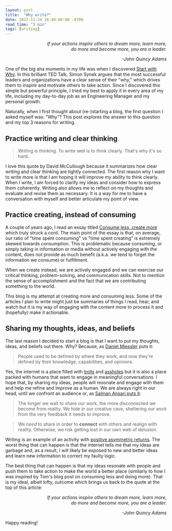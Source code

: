```yaml
---
layout: post
title:  "Why write?"
date: 2022-11-24 16:40:00:00 -0700
read_time: "3 min"
tags: [writing]
---
```


<div style="text-align: right">
<p><i>If your actions inspire others to dream more, learn more,<br> do more and become more, you are a leader.</i></p>
<p><i>-John Quincy Adams</i></p>
</div>

One of the big aha moments in my life was when I discovered [Start with Why](https://www.youtube.com/watch?v=u4ZoJKF_VuA). In this brilliant TED Talk, Simon Synek argues that the most successful leaders and organizations have a clear sense of their "why," which drives them to inspire and motivate others to take action. Since I discovered this simple but powerful principle, I tried my best to apply it in every area of my life, including my day-to-day job as an Engineering Manager and my personal growth.

Naturally, when I first thought about (re-)starting a blog, the first question I asked myself was: "Why"? This post explores the answer to this question and my top 3 reasons for writing.

## Practice writing and clear thinking

> Writing is thinking. To write well is to think clearly. That's why it's so hard.

I love this quote by David McCullough because it summarizes how clear writing and clear thinking are tightly connected. The first reason why I want to write more is that I am hoping it will improve my ability to think clearly. When I write, I am forced to clarify my ideas and consider how to express them coherently. Writing also allows me to reflect on my thoughts and evaluate and revise them as necessary. It is a way for me to have a conversation with myself and better articulate my point of view.

## Practice creating, instead of consuming

A couple of years ago, I read an essay titled [Consume less, create more](https://blog.tjcx.me/p/consume-less-create-more) which truly struck a cord. The main point of the essay is that, on average, our ratio of "time spent consuming" vs "time spent creating" is extremely skewed towards consumption. This is problematic because consuming, or simply taking in information or media without actively engaging with the content, does not provide as much benefit (a.k.a. we tend to forget the information we consume) or fulfillment.

When we create instead, we are actively engaged and we can exercise our critical thinking, problem-solving, and communication skills. Not to mention the sense of accomplishment and the fact that we are contributing something to the world.

This blog is my attempt at creating more and consuming less. Some of the articles I plan to write might just be summaries of things I read, hear, and watch but it is my way of engaging with the content more to process it and (hopefully) make it actionable.

## Sharing my thoughts, ideas, and beliefs

The last reason I decided to start a blog is that I want to put my thoughts, ideas, and beliefs out there. Why? Because, as [Daniel Miessler](https://danielmiessler.com/blog/why-everyone-needs-a-blog/) puts it:

> People used to be defined by where they work, and now they’re defined by their knowledge, capabilities, and opinions.

Yes, the internet is a place filled with [trolls](https://twitter.com/elonmusk) and [assholes](https://en.wikipedia.org/wiki/Alex_Jones) but it is also a place packed with humans that want to engage in meaningful conversations. I hope that, by sharing my ideas, people will resonate and engage with them and help me refine and improve as a human. We are always right in our head, until we confront an audience or, as [Salman Ansari puts it](https://salman.io/blog/why-bother/):

> The longer we wait to share our work, the more disconnected we become from reality. We hide in our creative cave, sheltering our work from the very feedback it needs to improve.

> We _need_ to share in order to **connect** with others and realign with reality. Otherwise, we risk getting lost in our own web of delusion.

Writing is an example of an activity with [positive asymmetric returns](https://blog.tjcx.me/p/activities-with-positive-asymmetric). The worst thing that can happen is that the internet tells me that my ideas are garbage and, as a result, I will likely be exposed to new and better ideas and learn new information to correct my faulty logic.

The best thing that can happen is that my ideas resonate with people and push them to take action to make the world a better place (similarly to how I was inspired by Tom's blog post on consuming less and doing more). That is my ideal, albeit lofty, outcome which brings us back to the quote at the top of this article:

<div style="text-align: right">
<p><i>If your actions inspire others to dream more, learn more,<br> do more and become more, you are a leader.</i></p>
<p><i>-John Quincy Adams</i></p>
</div>

Happy reading!

<script async data-uid="149d03e686" src="https://alegnoli.ck.page/149d03e686/index.js"></script>
